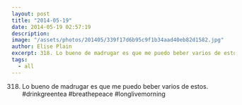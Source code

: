 ```yaml
---
layout: post
title: "2014-05-19"
date: 2014-05-19 02:57:19
description: 
image: "/assets/photos/201405/339f17d6b95c9f1b34aad40eb82d1582.jpg"
author: Elise Plain
excerpt: 318. Lo bueno de madrugar es que me puedo beber varios de estos. #drinkgreentea #breathepeace #longlivemorning
tags: 
  - all
---
```


318. Lo bueno de madrugar es que me puedo beber varios de estos. #drinkgreentea #breathepeace #longlivemorning
<p></p>
